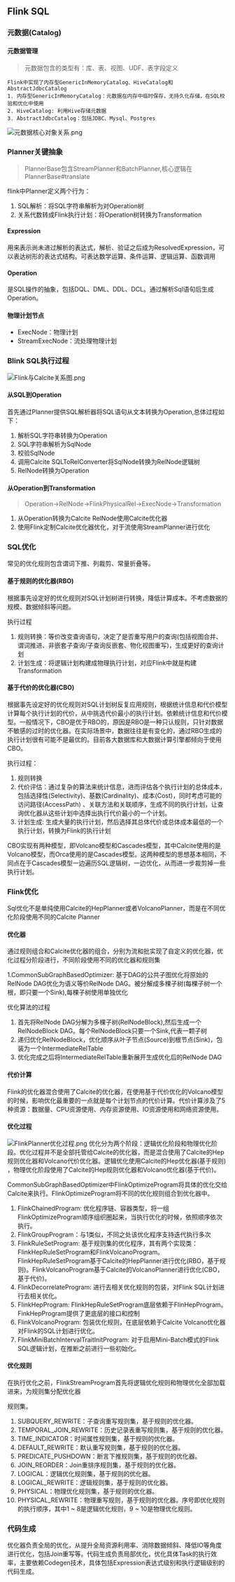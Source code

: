 ## Flink SQL

### 元数据(Catalog)

#### 元数据管理

> 元数据包含的类型有：库、表、视图、UDF、表字段定义

```text
Flink中实现了内存型GenericInMemoryCatalog、HiveCatalog和AbstractJdbcCatalog
1. 内存型GenericInMemoryCatalog：元数据在内存中临时保存，无持久化存储，在SQL校验和优化中使用
2. HiveCatalog: 利用Hive存储元数据
3. AbstractJdbcCatalog：包括JDBC、Mysql、Postgres
```

![元数据核心对象关系.png](../img/flink/元数据核心对象关系.png)

### Planner关键抽象

> PlannerBase包含StreamPlanner和BatchPlanner,核心逻辑在PlannerBase#translate

flink中Planner定义两个行为：

1. SQL解析：将SQL字符串解析为对Operation树
2. 关系代数转成Flink执行计划：将Operation树转换为Transformation

#### Expression

用来表示尚未进过解析的表达式，解析、验证之后成为ResolvedExpression，可以表达树形的表达式结构。可表达数学运算、条件运算、逻辑运算、函数调用

#### Operation

是SQL操作的抽象，包括DQL、DML、DDL、DCL。通过解析Sql语句后生成Operation。

#### 物理计划节点

* ExecNode：物理计划
* StreamExecNode：流处理物理计划

### Blink SQL执行过程

![Flink与Calcite关系图.png](../img/flink/Flink与Calcite关系图.png)

#### 从SQL到Operation

首先通过Planner提供SQL解析器将SQL语句从文本转换为Operation,总体过程如下：

1. 解析SQL字符串转换为Operation
2. SQL字符串解析为SqlNode
3. 校验SqlNode
4. 调用Calcite SQLToRelConverter将SqlNode转换为RelNode逻辑树
5. RelNode转换为Operation

#### 从Operation到Transformation

> Operation->RelNode->FlinkPhysicalRel->ExecNode->Transformation

1. 从Operation转换为Calcite RelNode使用Calcite优化器
2. 使用Flink定制Calcite优化器优化，对于流使用StreamPlanner进行优化

### SQL优化

常见的优化规则包含谓词下推、列裁剪、常量折叠等。

#### 基于规则的优化器(RBO)

根据事先设定好的优化规则对SQL计划树进行转换，降低计算成本。不考虑数据的规模、数据倾斜等问题。

执行过程

1. 规则转换：等价改变查询语句，决定了是否重写用户的查询(包括视图合并、谓词推进、非嵌套子查询/子查询反嵌套、物化视图重写)，生成更好的查询计划
2. 计划生成：将逻辑计划构建成物理执行计划，对应Flink中就是构建Transformation

#### 基于代价的优化器(CBO)

根据事先设定好的优化规则对SQL计划树反复应用规则，根据统计信息和代价模型计算每个执行计划的代价，从中挑选代价最小的执行计划。依赖统计信息和代价模型。一般情况下，CBO是优于RBO的，原因是RBO是一种只认规则，只针对数据不敏感的过时的优化器。在实际场景中，数据往往是有变化的，通过RBO生成的执行计划很有可能不是最优的。目前各大数据库和大数据计算引擎都倾向于使用CBO。

执行过程：

1. 规则转换
2. 代价评估：通过复杂的算法来统计信息，进而评估各个执行计划的总体成本，包括选择性(Selectivity)、基数(Cardinality)、成本(Cost)，同时考虑可能的访问路径(AccessPath)
   、关联方法和关联顺序，生成不同的执行计划，让查询优化器从这些计划中选择出执行代价最小的一个计划。
3. 计划生成: 生成大量的执行计划，然后选择其总体代价或总体成本最低的一个执行计划，转换为Flink的执行计划

CBO实现有两种模型，即Volcano模型和Cascades模型，其中Calcite使用的是Volcano模型，而Orca使用的是Cascades模型。这两种模型的思想基本相同，不同点在于Cascades模型一边遍历SQL逻辑树，一边优化，从而进一步裁剪掉一些执行计划。

### Flink优化

Sql优化不是单纯使用Calcite的HepPlanner或者VolcanoPlanner，而是在不同优化阶段使用不同的Calcite Planner

#### 优化器

通过规则组合和Calcite优化器的组合，分别为流和批实现了自定义的优化器，优化过程分阶段进行，不同阶段使用不同的优化器和规则集

1.CommonSubGraphBasedOptimizer: 基于DAG的公共子图优化将原始的RelNode DAG优化为语义等价RelNode DAG。被分解成多棵子树(每棵子树一个根，即只要一个Sink),每棵子树使用单独优化

优化算法的过程

1. 首先将RelNode DAG分解为多棵子树(RelNodeBlock),然后生成一个RelNodeBlock DAG。每个RelNodeBlock只要一个Sink,代表一颗子树
2. 递归优化RelNodeBlock，优化顺序从叶子节点(Source)到根节点(Sink)，包装为一个IntermediateRelTable
3. 优化完成之后将IntermediateRelTable重新展开生成优化后的RelNode DAG

#### 代价计算

Flink的优化器混合使用了Calcite的优化器，在使用基于代价优化的Volcano模型的时候，影响优化最重要的一点就是每个计划节点的代价计算。代价计算涉及了5种资源：数据量、CPU资源使用、内存资源使用、IO资源使用和网络资源使用。

#### 优化过程
![FlinkPlanner优化过程.png](../img/flink/FlinkPlanner优化过程.png)
优化分为两个阶段：逻辑优化阶段和物理优化阶段。优化过程并不是全部托管给Calcite的优化器，而是混合使用了Calcite的Hep规则优化器和Volcano代价优化器。逻辑优化使用Calcite的Hep优化器(基于规则)
，物理优化阶段使用了Calcite的Hep规则优化器和Volcano优化器(基于代价)。

CommonSubGraphBasedOptimizer中FlinkOptimizeProgram将具体的优化交给Calcite来执行。FlinkOptimizeProgram将不同的优化规则组合到优化器中。

1. FlinkChainedProgram: 优化程序链、容器类型，将一组FlinkOptimizeProgram顺序组织圈起来，当执行优化的时候，依照顺序依次执行。
2. FlinkGroupProgram：与1类似，不同之处该优化程序支持迭代执行多次
3. FlinkRuleSetProgram: 基于规则集的优化程序，其有两个实现类：FlinkHepRuleSetProgram和FlinkVolcanoProgram。FlinkHepRuleSetProgram基于Calcite的HepPlanner进行优化(RBO，基于规则)。FlinkVolcanoProgram基于Calcite的VolcanoPlanner进行优化(CBO，基于代价)。
4. FlinkDecorrelateProgram: 进行去相关优化规则的包装，对Flink SQL计划进行去相关优化。
5. FlinkHepProgram: FlinkHepRuleSetProgram底层依赖于FlinHepProgram。FinkHepProgram提供了更底层的接口和控制
6. FlinkVolcanoProgram: 包装优化规则，在底层依赖于Calcite Volcano优化器对Flink的SQL计划进行优化。
7. FlinkMiniBatchIntervalTraitInitProgram: 对于启用Mini-Batch模式的Flink SQL逻辑计划，在推断之前进行一些初始化。

#### 优化规则
在执行优化之前，FlinkStreamProgram首先将逻辑优化规则和物理优化全部加载进来，为规则集分配优化器

规则集。
1. SUBQUERY_REWRITE：子查询重写规则集，基于规则的优化器。
2. TEMPORAL_JOIN_REWRITE：历史记录表重写规则集，基于规则的优化器。
3. TIME_INDICATOR：时间属性规则集，基于规则的优化器。
4. DEFAULT_REWRITE：默认重写规则集，基于规则的优化器。
5. PREDICATE_PUSHDOWN：断言下推规则集，基于规则的优化器。
6. JOIN_REORDER：Join重排序规则集，基于规则的优化器。
7. LOGICAL：逻辑优化规则集，基于规则的优化器。
8. LOGICAL_REWRITE：逻辑规则集，基于规则的优化器。
9. PHYSICAL：物理优化规则集，基于规则的优化器。
10. PHYSICAL_REWRITE：物理重写规则，基于规则的优化器。序号即优化规则的执行顺序，其中1 ~ 8是逻辑优化规则，9 ~ 10是物理优化规则。
### 代码生成
优化器负责全局的优化，从提升全局资源利用率、消除数据倾斜、降低IO等角度进行优化，包括Join重写等。代码生成负责局部优化，优化具体Task的执行效率，主要依赖Codegen技术，具体包括Expression表达式级别和执行逻辑级别的代码生成。
